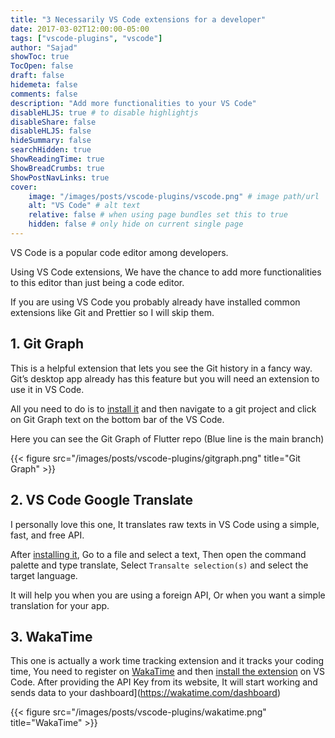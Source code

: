 ```yaml
---
title: "3 Necessarily VS Code extensions for a developer"
date: 2017-03-02T12:00:00-05:00
tags: ["vscode-plugins", "vscode"]
author: "Sajad"
showToc: true
TocOpen: false
draft: false
hidemeta: false
comments: false
description: "Add more functionalities to your VS Code"
disableHLJS: true # to disable highlightjs
disableShare: false
disableHLJS: false
hideSummary: false
searchHidden: true
ShowReadingTime: true
ShowBreadCrumbs: true
ShowPostNavLinks: true
cover:
    image: "/images/posts/vscode-plugins/vscode.png" # image path/url
    alt: "VS Code" # alt text
    relative: false # when using page bundles set this to true
    hidden: false # only hide on current single page
---
```


VS Code is a popular code editor among developers.

Using VS Code extensions, We have the chance to add more functionalities to this editor than just being a code editor.

If you are using VS Code you probably already have installed common extensions like Git and Prettier so I will skip them.

## 1. Git Graph

This is a helpful extension that lets you see the Git history in a fancy way. Git’s desktop app already 
has this feature but you will need an extension to use it in VS Code.

All you need to do is to [install it](https://marketplace.visualstudio.com/items?itemName=mhutchie.git-graph) and then navigate to a git project and click on Git Graph text on the bottom bar of the VS Code.


Here you can see the Git Graph of Flutter repo (Blue line is the main branch)

{{< figure src="/images/posts/vscode-plugins/gitgraph.png" title="Git Graph" >}}

## 2. VS Code Google Translate
I personally love this one, It translates raw texts in VS Code using a simple, fast, and free API.


After [installing it](https://marketplace.visualstudio.com/items?itemName=funkyremi.vscode-google-translate), Go to a file and select a text, Then open the command palette and type translate, 
Select `Transalte selection(s)` and select the target language.

It will help you when you are using a foreign API, Or when you want a simple translation for your app.

## 3. WakaTime

This one is actually a work time tracking extension and it tracks your coding time, 
You need to register on [WakaTime](https://wakatime.com/) and then [install the extension](https://wakatime.com/vs-code) on VS Code.
After providing the API Key from its website, It will start working and sends data to your dashboard](https://wakatime.com/dashboard)


{{< figure src="/images/posts/vscode-plugins/wakatime.png" title="WakaTime" >}}
